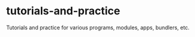 # tutorials-and-practice
Tutorials and practice for various programs, modules, apps, bundlers, etc.
